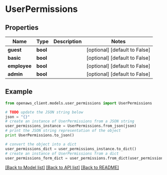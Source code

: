 # UserPermissions


## Properties
Name | Type | Description | Notes
------------ | ------------- | ------------- | -------------
**guest** | **bool** |  | [optional] [default to False]
**basic** | **bool** |  | [optional] [default to False]
**employee** | **bool** |  | [optional] [default to False]
**admin** | **bool** |  | [optional] [default to False]

## Example

```python
from openaws_client.models.user_permissions import UserPermissions

# TODO update the JSON string below
json = "{}"
# create an instance of UserPermissions from a JSON string
user_permissions_instance = UserPermissions.from_json(json)
# print the JSON string representation of the object
print UserPermissions.to_json()

# convert the object into a dict
user_permissions_dict = user_permissions_instance.to_dict()
# create an instance of UserPermissions from a dict
user_permissions_form_dict = user_permissions.from_dict(user_permissions_dict)
```
[[Back to Model list]](../README.md#documentation-for-models) [[Back to API list]](../README.md#documentation-for-api-endpoints) [[Back to README]](../README.md)


